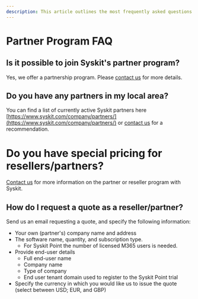 ```yaml
---
description: This article outlines the most frequently asked questions about the Syskit Point partner program.
---
```


# Partner Program FAQ

## Is it possible to join Syskit's partner program?

Yes, we offer a partnership program. Please [contact us](https://www.syskit.com/company/contact-us) for more details.

## Do you have any partners in my local area?

You can find a list of currently active Syskit partners here [https://www.syskit.com/company/partners/](https://www.syskit.com/company/partners/) or [contact us](https://www.syskit.com/company/contact-us) for a recommendation.

# Do you have special pricing for resellers/partners? 

[Contact us](https://www.syskit.com/contact-us/) for more information on the partner or reseller program with Syskit.

## How do I request a quote as a reseller/partner? 

 Send us an email requesting a quote, and specify the following information: 
 * Your own (partner's) company name and address 
 * The software name, quantity, and subscription type.     
   * For Syskit Point the number of licensed M365 users is needed.
 * Provide end-user details 
    * Full end-user name
    * Company name
    * Type of company
    * End user tenant domain used to register to the Syskit Point trial
 * Specify the currency in which you would like us to issue the quote (select between USD; EUR, and GBP) 